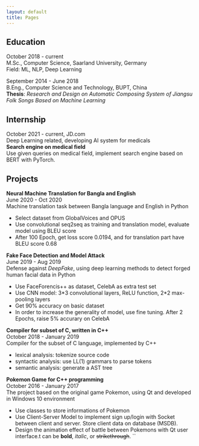 ```yaml
---
layout: default
title: Pages
---
```

## Education
October 2018 - current    
M.Sc., Computer Science, Saarland University, Germany  
Field: ML, NLP, Deep Learning  


September 2014 - June 2018  
B.Eng., Computer Science and Technology, BUPT, China  
**Thesis**: *Research and Design on Automatic Composing System of Jiangsu Folk Songs Based on Machine Learning*  


## Internship 
October 2021 - current, JD.com  
Deep Learning related, developing AI system for medicals   
**Search engine on medical field**  
Use given queries on medical field, implement search engine based on BERT with PyTorch.  

## Projects
**Neural Machine Translation for Bangla and English**  
June 2020 - Oct 2020  
Machine translation task between Bangla language and English in Python
- Select dataset from GlobalVoices and OPUS
- Use convolutional seq2seq as training and translation model, evaluate model using BLEU score
- After 100 Epoch, get loss score 0.0194, and for translation part have BLEU score 0.68

**Fake Face Detection and Model Attack**  
June 2019 - Aug 2019  
Defense against *DeepFake*, using deep learning methods to detect forged human facial data in Python 
- Use FaceForencis++ as dataset, CelebA as extra test set
- Use CNN model: 3\*3 convolutional layers, ReLU function, 2\*2 max-pooling layers
- Get 90% accuracy on basic dataset
- In order to increase the generality of model, use fine tuning. After 2 Epochs, raise 5\% accurary on CelebA

**Compiler for subset of C, written in C++**  
October 2018 - January 2019  
Compiler for the subset of C language, implemented by C++
- lexical analysis: tokenize source code
- syntactic analysis: use LL(1) grammars to parse tokens
- semantic analysis: generate a AST tree

**Pokemon Game for C++ programming**  
October 2016 - January 2017  
The project based on the original game Pokemon, using Qt and developed in Windows 10 environment 
- Use classes to store informations of Pokemon
- Use Client-Server Model to implement sign up/login with Socket between client and server. Store client data on database (MSDB).    
- Design the animation effect of battle between Pokemons with Qt user interface.t can be **bold**, _italic_, or ~~strikethrough~~.
``
